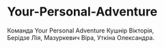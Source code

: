 # Your-Personal-Adventure
Команда Your Personal Adventure 
Кушнір Вікторія,  
Берідзе Лія, 
Мазуркевич Віра,
Уткіна Олександра.
